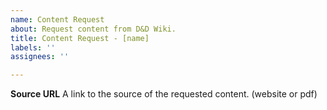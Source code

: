 ```yaml
---
name: Content Request
about: Request content from D&D Wiki.
title: Content Request - [name]
labels: ''
assignees: ''

---
```


**Source URL**
A link to the source of the requested content. (website or pdf)
